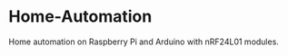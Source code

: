 Home-Automation
===============

Home automation on Raspberry Pi and Arduino with nRF24L01 modules.
